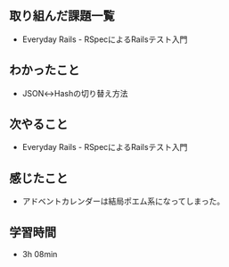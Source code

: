 ## 取り組んだ課題一覧
- Everyday Rails - RSpecによるRailsテスト入門
## わかったこと
- JSON↔︎Hashの切り替え方法
## 次やること
- Everyday Rails - RSpecによるRailsテスト入門
## 感じたこと
- アドベントカレンダーは結局ポエム系になってしまった。
## 学習時間
- 3h 08min